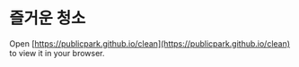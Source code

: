 # 즐거운 청소
Open [https://publicpark.github.io/clean](https://publicpark.github.io/clean) to view it in your browser.


